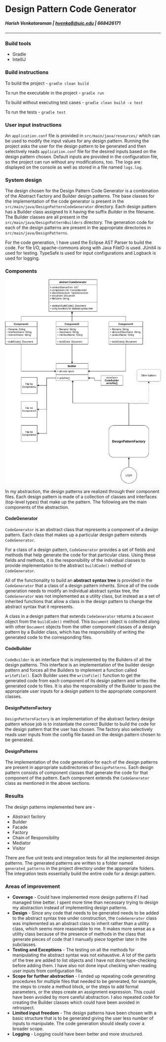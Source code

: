 # Design Pattern Code Generator
##### Harish Venkataraman | hvenka8@uic.edu | 668426171
---
### Build tools
* Gradle
* IntelliJ

### Build instructions

To build the project - ```gradle clean build```

To run the executable in the project - ```gradle run```

To build without executing test cases - ```gradle clean build -x test```

To run the tests - ```gradle test```

### User input instructions

An ```application.conf``` file is provided in ```src/main/java/resources/``` which can be used to modify the input values for any design pattern. Running the project asks the user for the design pattern to be generated and then selectively reads ```application.conf``` file for the desired inputs based on the design pattern chosen. Default inputs are provided in the configuration file, so the project can run without any modifications, too. The logs are displayed on the console as well as stored in a file named ```logs.log```.

### System design

The design chosen for the Design Pattern Code Generator is a combination of the Abstract Factory and Builder design patterns. The base classes for the implementation of the code generator is present in the ```src/main/java/DesignPatternCodeGenerator``` directory. Each design pattern has a Builder class assigned to it having the suffix *Builder* in the filename. The Builder classes are all present in the ```src/main/java/DesignPatternBuilders``` directory. The generation code for each of the design patterns are present in the appropriate directories in ```src/main/java/DesignPatterns```. 

For the code generation, I have used the Eclipse AST Parser to build the code. For file I/O, apache-commons along with Java FileIO is used. JUnit4 is used for testing. TypeSafe is used for input configurations and Logback is used for logging.

### Components

![alt text][uml]

[uml]: readme_resources/uml.png

In my abstraction, the design patterns are realized through their component files. Each design pattern is made of a collection of classes and interfaces (top-level types) that make up the pattern. The following are the main components of the abstraction. 

#### CodeGenerator

```CodeGenerator``` is an abstract class that represents a component of a design pattern. Each class that makes up a particular design pattern extends ```CodeGenerator```.

For a class of a design pattern, ```CodeGenerator``` provides a set of fields and methods that help generate the code for that particular class. Using these fields and methods, it is the responsibility of the individual classes to provide implementation to the abstract ```buildCode()``` method of ```CodeGenerator```. 

All of the functionality to build an **abstract syntax tree** is provided in the ```CodeGenerator``` that a class of a design pattern inherits. Since all of the code generation needs to modify an individual abstract syntax tree, the ```CodeGenerator``` was not implemented as a utility class, but instead as a set of inherited functions that allow a class in the design pattern to change the abstract syntax that it represents.

A class in a design pattern that extends ```CodeGenerator``` returns a ```Document``` object from the ```buildCode()``` method. This ```Document``` object is collected along with other ```Document``` objects from the other component classes of a design pattern by a Builder class, which has the responsibility of writing the generated code to the corresponding files.

#### CodeBuilder

```CodeBuilder``` is an interface that is implemented by the Builders of all the design patterns. This interface is an implementation of the builder design pattern and forces all the Builders to implement a function called ```writeFile()```. Each Builder uses the ```writeFile()``` function to get the generated code from each component of its design pattern and writes the generated code to files. It is also the responsibility of the Builder to pass the appropriate user inputs for a design pattern to the appropriate component classes.

#### DesignPatternFactory

```DesignPatternFactory``` is an implementation of the abstract factory design pattern whose job is to instantiate the correct Builder to build the code for the design pattern that the user has chosen. The factory also selectively reads user inputs from the config file based on the design pattern chosen to be generated.

#### DesignPatterns

The implementation of the code generation for each of the design patterns are present in appropriate subdirectories of ```DesignPatterns```. Each design pattern consists of component classes that generate the code for that component of the pattern. Each component extends the ```CodeGenerator``` class as mentioned in the above sections.

### Results

The design patterns implemented here are - 

* Abstract factory
* Builder
* Facade
* Factory
* Chain of Responsibility
* Mediator
* Visitor

There are five unit tests and integration tests for all the implemented design patterns. The generated patterns are written to a folder named ```generated_patterns``` in the project directory under the appropriate folders. The integration tests essentially build the entire code for a design pattern.

### Areas of improvement

* **Coverage** - Could have implemented more design patterns if I had managed time better. I spent more time than necessary trying to design my abstraction instead of implementing design patterns.
* **Design** - Since any code that needs to be generated needs to be added to the abstract syntax tree under construction, the ```CodeGenerator``` class was implemented as an abstract class to inherit rather than a utility class, which seems more reasonable to me. It makes more sense as a utility class because of the presence of methods in the class that generate pieces of code that I manually piece together later in the subclasses.
* **Testing and Exceptions** - The testing on all the methods for manipulating the abstract syntax was not exhaustive. A lot of the parts of the tree are added to list objects and I have not done type-checking before adding them. I have also not done input checking when reading user inputs from configuration file.
* **Scope for further abstraction** - I ended up repeating code generating procedures for multiple files that needed to be generated, for example, the steps to create a method block, or the steps to add formal parameters, or the steps create an assignment expression. This could have been avoided by more careful abstraction. I also repeated code for creating the Builder classes which could have been avoided in retrospect.
* **Limited input freedom** - The design patterns have been chosen with a basic structure that is to be generated giving the user less number of inputs to manipulate. The code generation should ideally cover a broader scope.
* **Logging** - Logging could have been better and more structured.